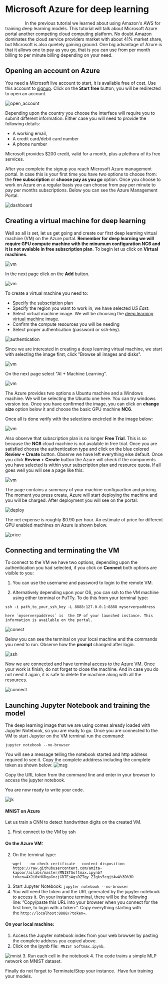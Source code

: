 # Microsoft Azure for deep learning
                
In the previous tutorial we learned about using Amazon's AWS for training deep learning models. This tutorial will talk about Microsoft Azure portal another competing cloud computing platform. No doubt Amazon dominates the cloud service providers market with about 41% market share, but Microsoft is also quietely gaining ground. One big advantage of Azure is that it allows one to pay as you go, that is you can use from per month billing to per minute billing depending on your need.

## Opening an account on Azure

You need a Microsoft live account to start, it is available free of cost. Use this account to [signup](https://azure.microsoft.com/en-in/free/services/virtual-machines/). Click on the **Start free** button, you will be redirected to open an account.

![open_account](images/start.png)

Depending upon the country you choose the interface will require you to submit different information.
Either case you will need to provide the following details:

*	A working email, 
*	A credit card/debit card number
* 	A phone number

Microsoft provides \$200 credit, valid for a month, plus a plethora of its free services. 

After you complete the signup you reach Microsoft Azure management portal. In case this is your first time you have two options to choose from: the **free subscription** or **choose pay as you go** option. Once you choose to work on Azure on a regular basis you can choose from pay per minute to pay per months subscriptions. Below you can see the Azure Management Portal.

![dashboard](images/dashboard.png)

## Creating a virtual machine for deep learning

Well so all is set, let us get going and create our first deep learning virtual machine (VM) on the Azure portal. **Remember for deep learning we will require GPU compute machine with the minumum configuration NC6 and it is not avalable in free subscription plan**. 
To begin let us click on **Virtual machines**. 

![vm](images/vm.png)

In the next page click on the **Add** button.

![vm](images/vm2.png)

To create a virtual machine you need to:
* Specify the subscription plan
* Specify the region you want to work in, we have selected *US East*.
* Select virtual machine image. We will be choosing the [deep learning virtual machine](https://azuremarketplace.microsoft.com/en-au/marketplace/apps/microsoft-ads.dsvm-deep-learning) image.
* Confirm the compute resources you will be needing
* Select proper authentication (password or ssh-key).

![authentication](images/authentication.png)

Since we are interested in creating a deep learning virtual machine, we start with selecting the image first, click "Browse all images and disks". 
 
![vm](images/vm3.png)

On the next page select "AI + Machine Learning".

![vm](images/vm4.png)

The Azure provides two options a Ubuntu machine and a Windows machine. We will be selecting the Ubuntu one here. You can try windows version too. Once you have confirmed the image, you can click on **change size** option below it and choose the basic GPU machine **NC6**. 

Once all is done verify with the selections encircled in the image below:

![vm](images/vm5.png)


Also observe that subscription plan is no longer **Free Trial**. This is so because the **NC6** cloud machine is not avalable in free trial. Once you are satisfied choose the authentication type and click on the blue colored **Review + Create** button. Observe we have left everything else default. Once you click **Review + Create** button the Azure will check if the components you have selected is within your subscription plan and resource quota. If all goes well you will see a page like this:

![vm](images/create.png)

The page contains a summary of your machine configuartion and pricing. The moment you press create, Azure will start deploying the machine and you will be charged. After deployment you will see on the portal:

![deploy](images/deploy.png)

The net expense is roughly $0.90 per hour. An estimate of price for different GPU enabled machines on Azure is shown below.

![price](images/pricing.png)

## Connecting and terminating the VM

To connect to the VM we have two options, depending upon the authentication you had selected, if you click on **Connect** both options are visible to you:
1.	You can use the username and password to login to the remote VM. 
    
2.	Alternatively depending upon your OS, you can ssh to the VM machine using either terminal or PuTTy. To do this from your terminal type:
   ```
   ssh -i path_to_your_ssh_key -L 8888:127.0.0.1:8888 myserverpaddress
   ```
    here `myserverpaddress` is  the IP of your launched instance. This information is available on the portal. 

![conect](images/connect.png)
    
Below you can see the terminal on your local machine and the commands you need to run. Observe how the **prompt** changed after login.
    
![ssh](images/login.png)


Now we are connected and have terminal access to the Azure VM. Once your work is finish, do not forget to close the machine.  And in case you do not need it again, it is safe to delete the machine along with all the resources.

![connect](images/stop.png)

 
## Launching Jupyter Notebook and training the model 

The deep learning image that we are using comes already loaded with Jupyter Notebook, so you are ready to go. Once you are connected to the VM to start Jupyter on the VM terminal run the command:

```
jupyter notebook --no-browser
```

You will see a message telling the notebook started and http address required to see it. Copy the complete adddress including the complete token as shown below:
![msg](images/msg.png)


Copy the URL token from the command line and enter in your browser to access the jupyter notebook. 

You are now ready to write your code. 

![jk](images/jk.png)

#### MNIST on Azure

Let us train a CNN to detect handwritten digits on the created VM.

1. First connect to the VM by ssh

#### On the Azure VM:

2.	On the terminal type: 
    ```
    wget  --no-check-certificate --content-disposition https://raw.githubusercontent.com/amita-kapoor/ailabs/master/MNISTSoftmax.ipynb?token=AXJi0xHXDqaGnzjGDTEsAgsDZTqy_ZIgks5cgjtAwA%3D%3D
    ```
3.	Start Jupyter Notebook: `jupyter notebook --no-browser`
4.	You will need the token and the URL generated by the jupyter notebook to access it. On your instance terminal, there will be the following line: ”Copy/paste this URL into your browser when you connect for the first time, to login with a token:”. Copy everything starting with the `http://localhost:8888/?token=`.

#### On your local machine:
1.	Access the Jupyter notebook index from your web browser by pasting the complete address you copied above. 
2.	Click on the ipynb file:` MNIST Softmax.ipynb`.

   ![mnist](images/mnist.png)
3.	Run each cell in the notebook
4.	The code trains a simple MLP network on MNIST dataset. 

Finally do not forget to Terminate/Stop your instance.  Have fun training your models. 

